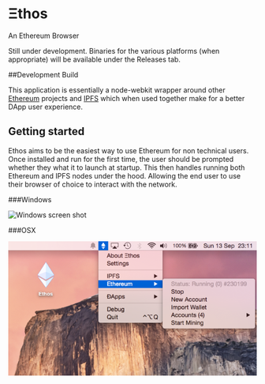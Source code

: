 Ξthos
=====

An Ethereum Browser


Still under development. Binaries for the various platforms (when appropriate) will be available under the Releases tab.

##Development Build

This application is essentially a node-webkit wrapper around other [Ethereum](http://ethereum.org) projects and [IPFS](http://ipfs.io) which when used together make for a better DApp user experience.

## Getting started

Ethos aims to be the easiest way to use Ethereum for non technical users. Once installed and run for the first time, the user should be prompted whether they what it to launch at startup. This then handles running both Ethereum and IPFS nodes under the hood. Allowing the end user to use their browser of choice to interact with the network.

###Windows

![Windows screen shot](/app/images/screenshots/windows.png?raw=true "Windows screen shot")

###OSX

![OSX screen shot](/app/images/screenshots/osx.png?raw=true "OSX screen shot")


